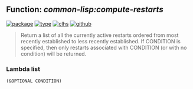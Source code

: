 ## Function: ***common-lisp:compute-restarts***
[![package](https://img.shields.io/badge/Package-COMMON--LISP-5f9ea0.svg?style=social&colorA=999999)](../) [![type](https://img.shields.io/badge/Type-Function-5f9ea0.svg?style=social&colorA=999999)](../#function) [![clhs](https://img.shields.io/badge/CLHS-COMPUTE--RESTARTS-5f9ea0.svg?style=social&colorA=999999)](http://www.lispworks.com/documentation/HyperSpec/Body/f_comp_1.htm) [![github](https://img.shields.io/badge/GitHub-View_the_source-5f9ea0.svg?style=social&colorA=999999&logo=github)](https://github.com/sbcl/sbcl/blob/master/src/code/target-error.lisp/) 

> Return a list of all the currently active restarts ordered from most recently
> established to less recently established. If CONDITION is specified, then only
> restarts associated with CONDITION (or with no condition) will be returned.

### Lambda list
```
(&OPTIONAL CONDITION)
```
